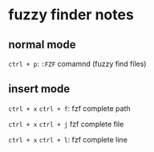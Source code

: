 # fuzzy finder notes

## normal mode

`ctrl + p`: `:FZF` comamnd (fuzzy find files)

## insert mode

`ctrl + x` `ctrl + f`: fzf complete path

`ctrl + x` `ctrl + j` fzf complete file

`ctrl + x` `ctrl + l`: fzf complete line

